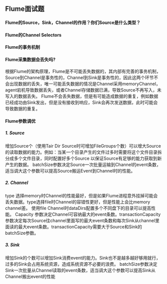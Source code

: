 ## Flume面试题

#### Flume的Source，Sink，Channel的作用？你们Source是什么类型？

#### Flume的Channel Selectors

#### Flume的事务机制

#### Flume采集数据会丢失吗?
根据Flume的架构原理，Flume是不可能丢失数据的，其内部有完善的事务机制，Source到Channel是事务性的，Channel到Sink是事务性的，因此这两个环节不会出现数据的丢失，唯一可能丢失数据的情况是Channel采用memoryChannel，agent宕机导致数据丢失，或者Channel存储数据已满，导致Source不再写入，未写入的数据丢失。
Flume不会丢失数据，但是有可能造成数据的重复，例如数据已经成功由Sink发出，但是没有接收到响应，Sink会再次发送数据，此时可能会导致数据的重复。


#### Flume参数调优
##### 1. Source
增加Source个（使用Tair Dir Source时可增加FileGroups个数）可以增大Source的读取数据的能力。例如：当某一个目录产生的文件过多时需要将这个文件目录拆分成多个文件目录，同时配置好多个Source 以保证Source有足够的能力获取到新产生的数据。
batchSize参数决定Source一次批量运输到Channel的event条数，适当调大这个参数可以提高Source搬运Event到Channel时的性能。
##### 2. Channel 
type 选择memory时Channel的性能最好，但是如果Flume进程意外挂掉可能会丢失数据。type选择file时Channel的容错性更好，但是性能上会比memory channel差。
使用file Channel时dataDirs配置多个不同盘下的目录可以提高性能。
Capacity 参数决定Channel可容纳最大的event条数。transactionCapacity 参数决定每次Source往channel里面写的最大event条数和每次Sink从channel里面读的最大event条数。transactionCapacity需要大于Source和Sink的batchSize参数。
##### 3. Sink 
增加Sink的个数可以增加Sink消费event的能力。Sink也不是越多越好够用就行，过多的Sink会占用系统资源，造成系统资源不必要的浪费。
batchSize参数决定Sink一次批量从Channel读取的event条数，适当调大这个参数可以提高Sink从Channel搬出event的性能

